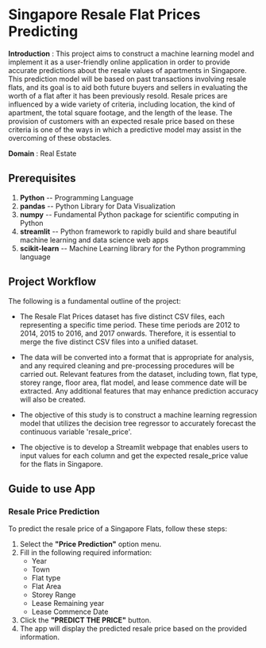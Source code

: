 # Singapore Resale Flat Prices Predicting

**Introduction** : 
This project aims to construct a machine learning model and implement it as a user-friendly online application in order to provide accurate predictions about the resale values of apartments in Singapore. This prediction model will be based on past transactions involving resale flats, and its goal is to aid both future buyers and sellers in evaluating the worth of a flat after it has been previously resold. Resale prices are influenced by a wide variety of criteria, including location, the kind of apartment, the total square footage, and the length of the lease. The provision of customers with an expected resale price based on these criteria is one of the ways in which a predictive model may assist in the overcoming of these obstacles.

**Domain** : Real Estate
## Prerequisites
1. **Python** -- Programming Language
2. **pandas** -- Python Library for Data Visualization
3. **numpy** --  Fundamental Python package for scientific computing in Python
4. **streamlit** -- Python framework to rapidly build and share beautiful machine learning and data science web apps
5. **scikit-learn** -- Machine Learning library for the Python programming language

## Project Workflow
The following is a fundamental outline of the project:
  - The Resale Flat Prices dataset has five distinct CSV files, each representing a specific time period. These time periods are  2012 to 2014, 2015 to 2016, and 2017 onwards. Therefore, it is essential to merge the five distinct CSV files into a unified dataset.
    
  - The data will be converted into a format that is appropriate for analysis, and any required cleaning and pre-processing procedures will be carried out. Relevant features from the dataset, including town, flat type, storey range, floor area, flat model, and lease commence date will be extracted. Any additional features that may enhance prediction accuracy will also be created.
    
  - The objective of this study is to construct a machine learning regression model that utilizes the decision tree regressor to accurately forecast the continuous variable 'resale_price'.
    
  - The objective is to develop a Streamlit webpage that enables users to input values for each column and get the expected resale_price value for the flats in Singapore.
## Guide to use App

### Resale Price Prediction
To predict the resale price of a Singapore Flats, follow these steps:
1. Select the **"Price Prediction"** option menu.
2. Fill in the following required information:
   - Year
   - Town
   - Flat type
   - Flat Area
   - Storey Range
   - Lease Remaining year
   - Lease Commence Date
3. Click the **"PREDICT THE PRICE"** button.
4. The app will display the predicted resale price based on the provided information.

